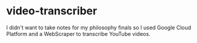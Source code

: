 # video-transcriber

I didn't want to take notes for my philosophy finals so I used Google Cloud Platform and a WebScraper to transcribe YouTube videos.
